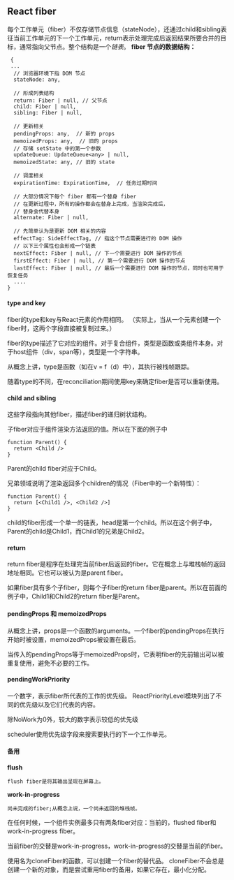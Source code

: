 ## React fiber
每个工作单元（fiber）不仅存储节点信息（stateNode），还通过child和sibling表征当前工作单元的下一个工作单元，return表示处理完成后返回结果所要合并的目标，通常指向父节点。整个结构是一个*链表*。
**fiber 节点的数据结构：**
```
 {
 ...
  // 浏览器环境下指 DOM 节点
  stateNode: any,

  // 形成列表结构
  return: Fiber | null, // 父节点
  child: Fiber | null,
  sibling: Fiber | null,

  // 更新相关
  pendingProps: any,  // 新的 props
  memoizedProps: any,  // 旧的 props
  // 存储 setState 中的第一个参数
  updateQueue: UpdateQueue<any> | null,
  memoizedState: any, // 旧的 state

  // 调度相关
  expirationTime: ExpirationTime,  // 任务过期时间

  // 大部分情况下每个 fiber 都有一个替身 fiber
  // 在更新过程中，所有的操作都会在替身上完成，当渲染完成后，
  // 替身会代替本身
  alternate: Fiber | null,

  // 先简单认为是更新 DOM 相关的内容
  effectTag: SideEffectTag, // 指这个节点需要进行的 DOM 操作
  // 以下三个属性也会形成一个链表
  nextEffect: Fiber | null, // 下一个需要进行 DOM 操作的节点
  firstEffect: Fiber | null, // 第一个需要进行 DOM 操作的节点
  lastEffect: Fiber | null, // 最后一个需要进行 DOM 操作的节点，同时也可用于恢复任务
  ....
}
```
#### type and key

fiber的type和key与React元素的作用相同。 （实际上，当从一个元素创建一个fiber时，这两个字段直接被复制过来。）

fiber的type描述了它对应的组件。对于复合组件，类型是函数或类组件本身。对于host组件（div，span等），类型是一个字符串。

从概念上讲，type是函数（如在v = f（d）中），其执行被栈帧跟踪。

随着type的不同，在reconciliation期间使用key来确定fiber是否可以重新使用。

#### child and sibling

这些字段指向其他fiber，描述fiber的递归树状结构。

子fiber对应于组件渲染方法返回的值。所以在下面的例子中

```
function Parent() {
  return <Child />
}
```

Parent的child fiber对应于Child。

兄弟领域说明了渲染返回多个children的情况（Fiber中的一个新特性）：

```
function Parent() {
  return [<Child1 />, <Child2 />]
}
```

child的fiber形成一个单一的链表，head是第一个child。所以在这个例子中，Parent的child是Child1，而Child1的兄弟是Child2。

#### return

return fiber是程序在处理完当前fiber后返回的fiber。它在概念上与堆栈帧的返回地址相同。它也可以被认为是parent fiber。

如果fiber具有多个子fiber，则每个子fiber的return fiber是parent。所以在前面的例子中，Child1和Child2的return fiber是Parent。

#### pendingProps 和 memoizedProps

从概念上讲，props是一个函数的arguments。一个fiber的pendingProps在执行开始时被设置，memoizedProps被设置在最后。

当传入的pendingProps等于memoizedProps时，它表明fiber的先前输出可以被重复使用，避免不必要的工作。

#### pendingWorkPriority

一个数字，表示fiber所代表的工作的优先级。 ReactPriorityLevel模块列出了不同的优先级以及它们代表的内容。

除NoWork为0外，较大的数字表示较低的优先级

scheduler使用优先级字段来搜索要执行的下一个工作单元。

#### 备用

**flush**

```
flush fiber是将其输出呈现在屏幕上。

```

**work-in-progress**

```
尚未完成的fiber;从概念上说，一个尚未返回的堆栈帧。

```

在任何时候，一个组件实例最多只有两条fiber对应：当前的，flushed fiber和work-in-progress fiber。

当前fiber的交替是work-in-progress，work-in-progress的交替是当前的fiber。

使用名为cloneFiber的函数，可以创建一个fiber的替代品。 cloneFiber不会总是创建一个新的对象，而是尝试重用fiber的备用，如果它存在，最小化分配。

